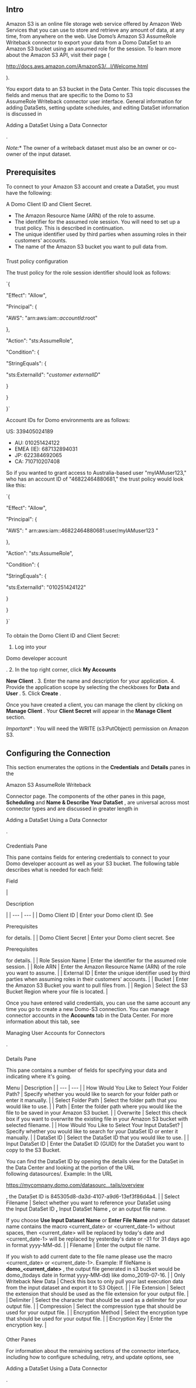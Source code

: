 

Intro
-------

Amazon S3 is an online file storage web service offered by Amazon Web Services that you can use to store and retrieve any amount of data, at any time, from anywhere on the web. Use Domo’s Amazon S3 AssumeRole Writeback connector to export your data from a Domo DataSet to an Amazon S3 bucket using an assumed role for the session. To learn more about the Amazon S3 API, visit their page (

http://docs.aws.amazon.com/AmazonS3/...I/Welcome.html

).


 You export data to an S3 bucket in the Data Center. This topic discusses the fields and menus that are specific to the Domo to S3 AssumeRole Writeback connector user interface. General information for adding DataSets, setting update schedules, and editing DataSet information is discussed in

Adding a DataSet Using a Data Connector

.

*Note:**
 The owner of a writeback dataset must also be an owner or co-owner of the input dataset.

Prerequisites
---------------

To connect to your Amazon S3 account and create a DataSet, you must have the following:

 A Domo Client ID and Client Secret.
* The Amazon Resource Name (ARN) of the role to assume.
* The identifier for the assumed role session. You will need to set up a trust policy. This is described in continuation.
* The unique identifier used by third parties when assuming roles in their customers' accounts.
* The name of the Amazon S3 bucket you want to pull data from.


###
 Trust policy configuration

The trust policy for the role session identifier should look as follows:


`{


 "Effect": "Allow",


 "Principal": {


 "AWS": "arn:aws:iam::*accountId*:root"


 },


 "Action": "sts:AssumeRole",


 "Condition": {


 "StringEquals": {


 "sts:ExternalId": "*customer externalID*"


 }


 }


 }`


 Account IDs for Domo environments are as follows:

 US: 339405024189
* AU: 010251424122
* EMEA (IE): 687132894031
* JP: 622384692065
* CA: 710710207408

So if you wanted to grant access to Australia-based user "myIAMuser123," who has an account ID of "46822464880681," the trust policy would look like this:


`{


 "Effect": "Allow",


 "Principal": {


 "AWS": " arn:aws:iam::46822464880681:user/myIAMuser123 "


 },


 "Action": "sts:AssumeRole",


 "Condition": {


 "StringEquals": {


 "sts:ExternalId": "010251424122"


 }


 }


 }`

###
 To obtain the Domo Client ID and Client Secret:


1. Log into your

Domo developer account

.
2. In the top right corner, click
 ********My Accounts********
 >>
 ********New Client********
 .
3. Enter the name and description for your application.
4. Provide the application scope by selecting the checkboxes for
 ****************Data****************
 and
 ****************User****************
 .
5. Click
 ********Create********
 .

Once you have created a client, you can manage the client by clicking on
 ********Manage Client********
 . Your
 ********Client Secret********
 will appear in the
 ********Manage Client********
 section.

*Important**
 : You will need the WRITE (s3:PutObject) permission on Amazon S3.

Configuring the Connection
----------------------------


 This section enumerates the options in the
 **Credentials**
 and
 **Details**
 panes in the

Amazon S3 AssumeRole Writeback

Connector page. The components of the other panes in this page,
 **Scheduling**
 and
 **Name & Describe Your DataSet**
 , are universal across most connector types and are discussed in greater length in

Adding a DataSet Using a Data Connector

.


###

Credentials Pane

This pane contains fields for entering credentials to connect to your Domo developer account as well as your S3 bucket. The following table describes what is needed for each field:

Field

|

Description

|
| --- | --- |
|
 Domo Client ID
  |
 Enter your Domo client ID. See

Prerequisites

for details.
  |
|
 Domo Client Secret
  |
 Enter your Domo client secret. See

Prerequisites

for details.
  |
|
 Role Session Name
  |
 Enter the identifier for the assumed role session.
  |
|
 Role ARN
  |
 Enter the Amazon Resource Name (ARN) of the role you want to assume.
  |
|
 External ID
  |
 Enter the unique identifier used by third parties when assuming roles in their customers' accounts.
  |
|
 Bucket
  |
 Enter the Amazon S3 Bucket you want to pull files from.
  |
|
 Region
  |
 Select the S3 Bucket Region where your file is located.
  |


 Once you have entered valid credentials, you can use the same account any time you go to create a new Domo-S3 connection. You can manage connector accounts in the
 **Accounts**
 tab in the Data Center. For more information about this tab, see

Managing User Accounts for Connectors

.


###
 Details Pane

This pane contains a number of fields for specifying your data and indicating where it's going.


 Menu
  |
 Description
  |
| --- | --- |
|
 How Would You Like to Select Your Folder Path?
  |
 Specify whether you would like to search for your folder path or enter it manually.
  |
|
 Select Folder Path
  |
 Select the folder path that you would like to use.
  |
|
 Path
  |
 Enter the folder path where you would like the file to be saved in your Amazon S3 bucket.
  |
|
 Overwrite
  |
 Select this check box if you want to overwrite the existing file in your Amazon S3 bucket with selected filename.
  |
|
 How Would You Like to Select Your Input DataSet?
  |
 Specify whether you would like to search for your DataSet ID or enter it manually.
  |
|
 DataSet ID
  |
 Select the DataSet ID that you would like to use.
  |
|
 Input DataSet ID
  |
 Enter the DataSet ID (GUID) for the DataSet you want to copy to the S3 Bucket.


 You can find the DataSet ID by opening the details view for the DataSet in the Data Center and looking at the portion of the URL following datasources/. Example: In the URL

https://mycompany.domo.com/datasourc...tails/overview

, the DataSet ID is 845305d8-da3d-4107-a9d6-13ef3f86d4a4.
  |
|
 Select Filename
  |
 Select whether you want to reference your DataSet using the Input DataSet ID
 **,**
 Input DataSet Name
 **,**
 or an output file name.


 If you choose
 ****Use Input Dataset Name****
 or
 ****Enter File Name****
 and your dataset name contains the macro <current\_date> or <current\_date-1> without spaces, then <current\_date> will be replaced by today's date and <current\_date-1> will be replaced by yesterday's date or -31 for 31 days ago in format yyyy-MM-dd.
  |
|
 Filename
  |
 Enter the output file name.


 If you wish to add current date to the file name please use the macro <current\_date> or <current\_date-1>. Example: If fileName is
 ****domo\_<current\_date>****
 , the output file generated in s3 bucket would be domo\_(todays date in format yyyy-MM-dd) like domo\_2019-07-16.
  |
|
 Only Writeback New Data
  |
 Check this box to only pull your last execution data from the input dataset and export it to S3 Object.
  |
|
 File Extension
  |
 Select the extension that should be used as the file extension for your output file.
  |
|
 Delimiter
  |
 Select the character that should be used as a delimiter for your output file.
  |
|
 Compression
  |
 Select the compression type that should be used for your output file.
  |
|
 Encryption Method
  |
 Select the encryption type that should be used for your output file.
  |
|
 Encryption Key
  |
 Enter the encryption key.
  |


###
 Other Panes

For information about the remaining sections of the connector interface, including how to configure scheduling, retry, and update options, see

Adding a DataSet Using a Data Connector

.

